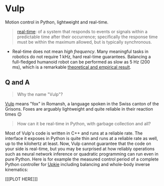 # Vulp

Motion control in Python, lightweight and real-time.

> [real-time](https://en.wiktionary.org/wiki/real-time#English): of a system that responds to events or signals within a predictable time after their occurrence; specifically the response time must be within the maximum allowed, but is typically synchronous.

* Real-time does not mean *high frequency*. Many meaningful tasks in robotics do not require 1 kHz, hard real-time guarantees. Balancing a full-fledged humanoid robot can be performed as slow as 5 Hz (200 ms), which is a remarkable [theoretical and empirical result](https://arxiv.org/pdf/1907.01805.pdf).

## Q and A

> Why the name "Vulp"?

[Vulp](https://en.wiktionary.org/wiki/vulp#Noun_2) means "fox" in Romansh, a language spoken in the Swiss canton of the Grisons. Foxes are arguably lightweight and quite reliable in their reaction times 😉

> How can it be real-time in Python, with garbage collection and all?

Most of Vulp's code is written in C++ and runs at a reliable rate. The interface it exposes in Python is quite thin and runs at a reliable rate as well, up to the kilohertz at least. Now, Vulp cannot guarantee that the code on your side is real-time, but you may be surprised at how reliably operations such as neural network inference or quadratic programming can run even in pure Python. Here is for example the measured control period of a complete Python controller for [Upkie](https://www.youtube.com/watch?v=NO_TkHGS0wQ) including balancing and whole-body inverse kinematics:

[[[PLOT HERE]]]
